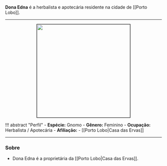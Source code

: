 **Dona Edna** é a herbalista e apotecária residente na cidade de [[Porto Lobo]].

---

<div style="text-align: center;">
<img src="https://i.imgur.com/h4BJfHb.png" width="300" style="border: 1px solid black;">
</div>

!!! abstract "Perfil"
	- **Espécie:** Gnomo
	- **Gênero:** Feminino
	- **Ocupação:** Herbalista / Apotecária
	- **Afiliação:** 
		- [[Porto Lobo|Casa das Ervas]]

---

### Sobre

- Dona Edna é a proprietária da [[Porto Lobo|Casa das Ervas]].